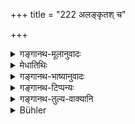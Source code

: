 +++
title = "222 अलङ्कृतश् च"

+++

<details><summary>गङ्गानथ-मूलानुवादः</summary>

Duly robed, he shall again inspect the fighting men, as also all kinds of conveyances, weapons and accoutrements.—(222).
</details>

<details><summary>मेधातिथिः</summary>

अन्तःपुरान् निष्क्रम्य, **आलंकृत** **आयुधीयं** पश्येत् तस्याच्छायिकां दद्यात् । **पुनर्** इति वचनात् पूर्वाह्णे दृष्टम् अपि नित्यं दर्शनीयम् । आयुधजीविनाम् आयुधादौ यत्नो भवति । **सर्वाणि च वाहनानि** । तेषां दर्शनम् अप्य् उपचयविज्ञानार्थम्, नियुक्तानां च तत्र विसेषाधानार्थम् । दण्डप्रधानं जीविभृत्यावेक्षणम् अभीक्ष्णम् उभयतस् ततः ॥ ७.२२२ ॥
</details>

<details><summary>गङ्गानथ-भाष्यानुवादः</summary>

Having come out of the inner apartment, he shall robe himself and ‘*inspect the fighting men*’—*i.e*. receive their salutes;—‘*again*’—even though he may have inspected them in the morning, yet he shall inspect them again, every day. ‘*Āyudhīya*’—those who live by their weapons and are, consequently, very careful regarding them.

‘*All kinds of conveyances*’;—‘the inspection of these leads to their improvement, and makes the men in charge of them careful regarding their charge. Such supervision of servants is to be accompanied by proper punishments and rewards(?)—(222)
</details>

<details><summary>गङ्गानथ-टिप्पन्यः</summary>

This verse is quoted in *Vīramitrodaya* (Rājanīti, p. 167);—and in
*Nītimayūkha* (p. 51).
</details>

<details><summary>गङ्गानथ-तुल्य-वाक्यानि</summary>

*Yājñavalkya* (1.328).—(See under 221.)

*Viṣṇu* (3.86).—‘He shall be splendid in apparel and ornaments.’

*Śukranīti* (1.734).—‘Every day the wise king shall inspect the
elephants, horses, chariots, cattle, servants, officers, provisions and soldiers; preserving and maintaining the lit and discarding the unfit.’
</details>

<details><summary>Bühler</summary>

222	Adorned (with his robes of state), let him again inspect his fighting men, all his chariots and beasts of burden, the weapons and accoutrements.
</details>
